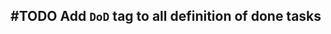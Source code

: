 ## #TODO Add `DoD` tag to all definition of done tasks
<!-- #task group:"Ungrouped Tasks" story-id:add-DoD order:20 -->
<!-- created:2023-09-19T12:49:58.186Z task-id:6JJpe -->
